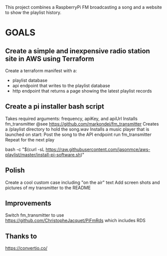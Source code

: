 This project combines a RaspberryPi FM broadcasting a song and a website to show the playlist history.

# GOALS

## Create a simple and inexpensive radio station site in AWS using Terraform
Create a terraform manifest with a:
- playlist database
- api endpoint that writes to the playlist database
- http endpoint that returns a page showing the latest playlist records

## Create a pi installer bash script
Takes required arguments:
  frequency, apiKey, and apiUrl
Installs fm_transmitter
  @see https://github.com/markondej/fm_transmitter
Creates a /playlist directory to hold the song.wav
Installs a music player that is launched on start:
    Post the song to the API endpoint
    run fm_transmitter
    Repeat for the next play

bash -c  "$(curl -sL https://raw.githubusercontent.com/jasonmce/aws-playlist/master/install-pi-software.sh)"


## Polish
Create a cool custom case including "on the air" text
Add screen shots and pictures of my transmitter to the README

## Improvements
Switch fm_transmitter to use https://github.com/ChristopheJacquet/PiFmRds which includes RDS

## Thanks to
https://convertio.co/
